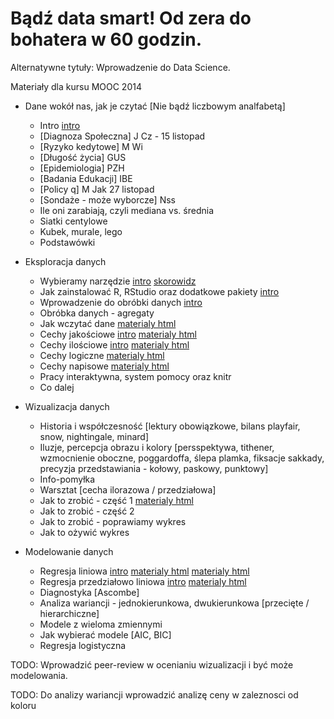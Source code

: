 ﻿Bądź data smart! Od zera do bohatera w 60 godzin.
=================================================

Alternatywne tytuły: Wprowadzenie do Data Science. 

Materiały dla kursu MOOC 2014

+ Dane wokół nas, jak je czytać [Nie bądź liczbowym analfabetą]
  * Intro [intro](https://rawgit.com/pbiecek/MOOC/master/motywacja/intro.md)
  * [Diagnoza Społeczna] J Cz - 15 listopad
  * [Ryzyko kedytowe] M Wi
  * [Długość życia] GUS
  * [Epidemiologia] PZH
  * [Badania Edukacji] IBE
  * [Policy q] M Jak 27 listopad
  * [Sondaże - może wyborcze] Nss
  * Ile oni zarabiają, czyli mediana vs. średnia
  * Siatki centylowe
  * Kubek, murale, lego
  * Podstawówki


+ Eksploracja danych
  * Wybieramy narzędzie [intro](https://rawgit.com/pbiecek/MOOC/master/przetwarzanie/introR.md)  [skorowidz](https://rawgit.com/pbiecek/MOOC/master/przetwarzanie/skorowidz.md)
  * Jak zainstalować R, RStudio oraz dodatkowe pakiety  [intro](https://rawgit.com/pbiecek/MOOC/master/przetwarzanie/instalacja.md) 
  * Wprowadzenie do obróbki danych [intro](https://rawgit.com/pbiecek/MOOC/master/przetwarzanie/dplyrIntro.md)
  * Obróbka danych - agregaty
  * Jak wczytać dane [materialy html](https://rawgit.com/pbiecek/MOOC/master/przetwarzanie/wczytywanieDanych.html)
  * Cechy jakościowe [intro](https://rawgit.com/pbiecek/MOOC/master/przetwarzanie/cechyJakoscioweIntro.md) [materialy html](https://rawgit.com/pbiecek/MOOC/master/przetwarzanie/cechyJakosciowe.html)
  * Cechy ilościowe [intro](https://rawgit.com/pbiecek/MOOC/master/przetwarzanie/cechyIloscioweIntro.md) [materialy html](https://rawgit.com/pbiecek/MOOC/master/przetwarzanie/cechyIlosciowe.html)
  * Cechy logiczne [materialy html](https://rawgit.com/pbiecek/MOOC/master/przetwarzanie/cechyLogiczne.html)
  * Cechy napisowe [materialy html](https://rawgit.com/pbiecek/MOOC/master/przetwarzanie/cechyNapisowe.html)
  * Pracy interaktywna, system pomocy oraz knitr
  * Co dalej


+ Wizualizacja danych
  * Historia i współczesność [lektury obowiązkowe, bilans playfair, snow, nightingale, minard]
  * Iluzje, percepcja obrazu i kolory [persspektywa, tithener, wzmocnienie oboczne, poggardoffa, ślepa plamka, fiksacje sakkady, precyzja przedstawiania - kołowy, paskowy, punktowy]
  * Info-pomyłka
  * Warsztat [cecha ilorazowa / przedziałowa]
  * Jak to zrobić - część 1 [materialy html](https://rawgit.com/pbiecek/MOOC/master/wizualizacja/ggplot1.html)
  * Jak to zrobić - część 2
  * Jak to zrobić - poprawiamy wykres
  * Jak to ożywić wykres


+ Modelowanie danych
  * Regresja liniowa [intro](https://rawgit.com/pbiecek/MOOC/master/modelowanie/regresjaIntro.md) [materialy html](https://rawgit.com/pbiecek/MOOC/master/modelowanie/regresjaProsta.html) [materialy html](https://rawgit.com/pbiecek/MOOC/master/modelowanie/dopasowanieModelu.html)
  * Regresja przedziałowo liniowa [intro](https://rawgit.com/pbiecek/MOOC/master/modelowanie/przedzialowaIntro.md)   [materialy html](https://rawgit.com/pbiecek/MOOC/master/modelowanie/regresjaMultiplikatywna.html)
  * Diagnostyka [Ascombe]
  * Analiza wariancji - jednokierunkowa, dwukierunkowa [przecięte / hierarchiczne]
  * Modele z wieloma zmiennymi
  * Jak wybierać modele [AIC, BIC]
  * Regresja logistyczna



TODO: Wprowadzić peer-review w ocenianiu wizualizacji i być może modelowania.

TODO: Do analizy wariancji wprowadzić analizę ceny w zaleznosci od koloru
